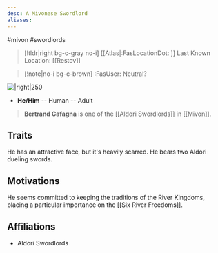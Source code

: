 ```yaml
---
desc: A Mivonese Swordlord
aliases:
---
```

#mivon #swordlords
>[!tldr|right bg-c-gray no-i] [[Atlas|:FasLocationDot: ]] Last Known Location: [[Restov]]

>[!note|no-i bg-c-brown] :FasUser: Neutral?

![|right|250](https://cmsassets.rgpub.io/sanity/images/dsfx7636/game_data_live/9e5ea58123ac5a699700eec49f8412af11e563a0-496x560.jpg?auto=format&fit=fill&q=80&w=440)
- **He/Him** -- Human -- Adult

>**Bertrand Cafagna** is one of the [[Aldori Swordlords]] in [[Mivon]].

## Traits
He has an attractive face, but it's heavily scarred. He bears two Aldori dueling swords.

## Motivations
He seems committed to keeping the traditions of the River Kingdoms, placing a particular importance on the [[Six River Freedoms]].

## Affiliations
- Aldori Swordlords
